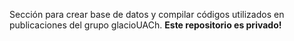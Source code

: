 Sección para crear base de datos y compilar códigos utilizados en publicaciones del grupo glacioUACh. 
**Este repositorio es privado!**
